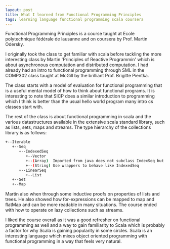 ```yaml
---
layout: post
title: What I learned from Functional Programming Principles
tags: learning language functional programming scala coursera
---
```


Functional Programming Principles is a course taught at Ecole polytechnique fédérale de lausanne and
on coursera by Prof. Martin Odersky.

I originally took the class to get familiar with scala before tackling the more interesting
class by Martin 'Principles of Reactive Programmin' which is about asynchronous computation and
distributed computation. I had already had an intro to functional programming through SML in the
COMP302 class taught at McGill by the brilliant Prof. Brigitte Pientka.

The class starts with a model of evaluation for functional programming that is a useful mental
model of how to think about functional programs. It is interesting to note that SICP does a similar
introduction to programming which I think is better than the usual hello world program many intro
cs classes start with.

The rest of the class is about functional programming in scala and the various datastructures
available in the extensive scala standard library, such as lists, sets, maps and streams.
The type hierarchy of the collections library is as follows:

```bash
+--Iterable
   +--Seq
      +--IndexedSeq
         +--Vector
         +--(Array)  Imported from java does not subclass IndexSeq but
         +--(String) Use wrappers to behave like IndexedSeq
      +--LinearSeq
         +--List
   +--Set
   +--Map
```

Martin also when through some inductive proofs on properties of lists and trees. He also showed
how for-expressions can be mapped to map and flatMap and can be more readable in many situations.
The course ended with how to operate on lazy collections such as streams.

I liked the course overall as it was a good refresher on functional programming as well and a way
to gain familiarity to Scala which is probably a factor for why Scala is gaining popularity in
some circles. Scala is an interesting language which mixes object oriented programming with
functional programming in a way that feels very natural.
